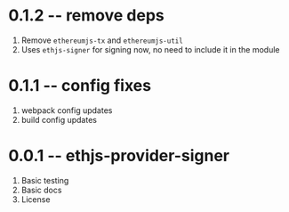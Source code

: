 # 0.1.2 -- remove deps

1. Remove `ethereumjs-tx` and `ethereumjs-util`
2. Uses `ethjs-signer` for signing now, no need to include it in the module

# 0.1.1 -- config fixes

1. webpack config updates
2. build config updates

# 0.0.1 -- ethjs-provider-signer

1. Basic testing
2. Basic docs
3. License
